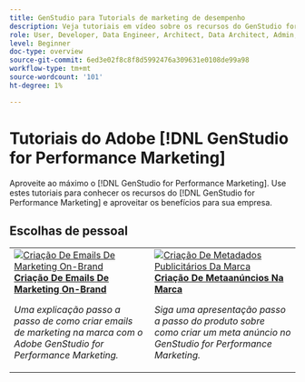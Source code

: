 ```yaml
---
title: GenStudio para Tutorials de marketing de desempenho
description: Veja tutoriais em vídeo sobre os recursos do GenStudio for Performance Marketing. Saiba como criar rapidamente ativos na marca, gerar variações e otimizar experiências.
role: User, Developer, Data Engineer, Architect, Data Architect, Admin, Leader
level: Beginner
doc-type: overview
source-git-commit: 6ed3e02f8c8f8d5992476a309631e0108de99a98
workflow-type: tm+mt
source-wordcount: '101'
ht-degree: 1%

---
```



# Tutoriais do Adobe [!DNL GenStudio for Performance Marketing]


Aproveite ao máximo o [!DNL GenStudio for Performance Marketing]. Use estes tutoriais para conhecer os recursos do [!DNL GenStudio for Performance Marketing] e aproveitar os benefícios para sua empresa.

<!-- 

To get started, 

* See the **"What's New"** section below for the latest updates and features
* **Staff Picks** highlights some of our favorite content 
* Explore the content by topic and subtopic in the **left navigation**
* Use the **search** field at the top of the page if you know what you want to learn

Curated learning experiences by role and skill level are also offered in the courses section. Simply sign-in with your Adobe ID and navigate to **Learn > Recommended courses** in the top navigation.


<div id="recs-overview-body-1"></div>
<div id="recs-overview-body-2"></div>
<div id="recs-overview-body-3"></div>
<div id="recs-overview-body-4"></div>
<div id="recs-overview-body-5"></div>
<div id="recs-overview-body-6"></div>

<div id="staff-picks-section">

-->

## Escolhas de pessoal

<table>
<tr>
  <td>
    <a href="./creating-experiences/creating-on-brand-emails.md">
      <img alt="Criação De Emails De Marketing On-Brand" src="https://video.tv.adobe.com/v/3435056?format=jpeg" />
    </a>
    <div>
      <a href="./creating-experiences/creating-on-brand-emails.md">
    <strong>Criação De Emails De Marketing On-Brand</strong>
    </a>
    </div>
    <p>
    <em>Uma explicação passo a passo de como criar emails de marketing na marca com o Adobe GenStudio for Performance Marketing.</em>
    <p>
  </td>
  <td>
    <a href="./creating-experiences/creating-on-meta-ads.md">
      <img alt="Criação De Metadados Publicitários Da Marca" src="https://video.tv.adobe.com/v/3435057?format=jpeg" />
    </a>
    <div>
      <a href="./creating-experiences/creating-on-meta-ads.md">
    <strong>Criação De Metaanúncios Na Marca</strong>
    </a>
    </div>
    <p>
    <em>Siga uma apresentação passo a passo do produto sobre como criar um meta anúncio no GenStudio for Performance Marketing.</em>
    <p>
  </td>
</table>

</div>

<!--   
## Additional resources

[Adobe Analytics documentation](https://experienceleague.adobe.com/docs/analytics.html)

-->
